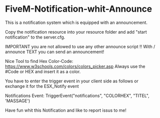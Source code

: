 # FiveM-Notification-whit-Announce

This is a notification system which is equipped with an announcement.
        
        
Copy the notification resource into your resource folder and add "start notification" to the server.cfg.

IMPORTANT you are not allowed to use any other announce script !! With / announce TEXT you can send an announcement!

Nice Tool to find Hex Color-Code: https://www.w3schools.com/colors/colors_picker.asp
Always use the #Code or HEX and insert it as a color.

You have to enter the trigger event in your client side as follows or exchange it for the ESX_Notify event

Notifications Event: TriggerEvent("notifications", "COLORHEX", "TITEL", 'MASSAGE')


Have fun whit this Notification and like to report issus to me!

